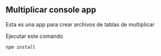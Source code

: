 ## Multiplicar console app

Esta es una app para crear archivos de tablas de multiplicar

Ejecutar este comando

```
npm install
```
